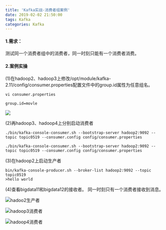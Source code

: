 ```yaml
---
title: 'Kafka实战-消费者组案例'
date: 2019-02-02 21:50:00
tags: Kafka
categories: Kafka
---
```


#### 1.需求：
测试同一个消费者组中的消费者，同一时刻只能有一个消费者消费。
#### 2.案例实操
(1)在hadoop2、hadoop3上修改/opt/module/kafka-2.11/config/consumer.properties配置文件中的group.id属性为任意组名。
```shell
vi consumer.properties

group.id=movle
```
![](https://imgconvert.csdnimg.cn/aHR0cHM6Ly91cGxvYWQtaW1hZ2VzLmppYW5zaHUuaW8vdXBsb2FkX2ltYWdlcy80MzkxNDA3LWVmYTZhNTU3ZTY3ODU3NDcucG5n?x-oss-process=image/format,png)

(2)再hadoop3、hadoop4上分别启动消费者
```shell
./bin/kafka-console-consumer.sh --bootstrap-server hadoop2:9092 --topic topic0519 --consumer.config config/consumer.properties

./bin/kafka-console-consumer.sh --bootstrap-server hadoop2:9092 --topic topic0519 --consumer.config config/consumer.properties
```	
(3)在hadoop2上启动生产者
```shell
bin/kafka-console-producer.sh --broker-list hadoop2:9092 --topic topic0519
>hello world
```	
(4)查看bigdata11和bigdata12的接收者。
同一时刻只有一个消费者接收到消息。

![hadoo2生产者](https://imgconvert.csdnimg.cn/aHR0cHM6Ly91cGxvYWQtaW1hZ2VzLmppYW5zaHUuaW8vdXBsb2FkX2ltYWdlcy80MzkxNDA3LTNiZGIyODcwZTJjNWVlZDkucG5n?x-oss-process=image/format,png)

![hadoop3消费者](https://imgconvert.csdnimg.cn/aHR0cHM6Ly91cGxvYWQtaW1hZ2VzLmppYW5zaHUuaW8vdXBsb2FkX2ltYWdlcy80MzkxNDA3LTUzOGFmOWYxZGQ4Yjc4ODgucG5n?x-oss-process=image/format,png)

![hadoop4消费者](https://imgconvert.csdnimg.cn/aHR0cHM6Ly91cGxvYWQtaW1hZ2VzLmppYW5zaHUuaW8vdXBsb2FkX2ltYWdlcy80MzkxNDA3LTQ5NWVlYTk4ODg4NjIyN2YucG5n?x-oss-process=image/format,png)

